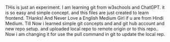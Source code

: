 THis is just an experiment. I am learning git from w3schools and ChatGPT. it is so easy and simple concept. and this files are just created to learn frontend. THanks! And Never Love a English Medium Girl if u are from Hindi Medium.
Till Now i learned simple git concepts and and git hub account and new repo setup. and uploaded local repo to remote origin or to this repo.. 
Now i am changing it for use the pull command in git to update the local rep.
